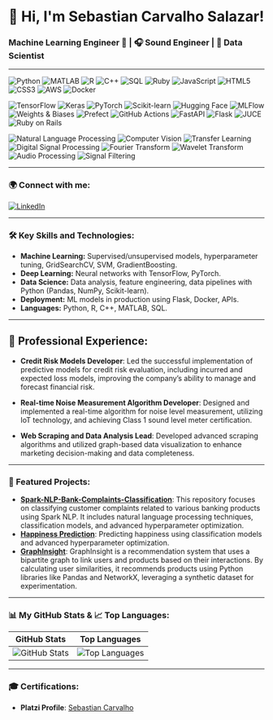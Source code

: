 # 👋 Hi, I'm Sebastian Carvalho Salazar!

### Machine Learning Engineer 🤖 | 🎧 Sound Engineer | 🧠 Data Scientist

---

![Python](https://img.shields.io/badge/Python-3776AB?style=for-the-badge&logo=python&logoColor=white)
![MATLAB](https://img.shields.io/badge/MATLAB-FF8C00?style=for-the-badge&logo=mathworks&logoColor=white)
![R](https://img.shields.io/badge/R-276DC3?style=for-the-badge&logo=r&logoColor=white)
![C++](https://img.shields.io/badge/C++-00599C?style=for-the-badge&logo=c%2B%2B&logoColor=white)
![SQL](https://img.shields.io/badge/SQL-4479A1?style=for-the-badge&logo=postgresql&logoColor=white)
![Ruby](https://img.shields.io/badge/Ruby-CC342D?style=for-the-badge&logo=ruby&logoColor=white)
![JavaScript](https://img.shields.io/badge/JavaScript-F7DF1E?style=for-the-badge&logo=javascript&logoColor=black)
![HTML5](https://img.shields.io/badge/HTML5-E34F26?style=for-the-badge&logo=html5&logoColor=white)
![CSS3](https://img.shields.io/badge/CSS3-1572B6?style=for-the-badge&logo=css3&logoColor=white)
![AWS](https://img.shields.io/badge/AWS-232F3E?style=for-the-badge&logo=amazon-aws&logoColor=white)
![Docker](https://img.shields.io/badge/Docker-2496ED?style=for-the-badge&logo=docker&logoColor=white)

![TensorFlow](https://img.shields.io/badge/TensorFlow-FF6F00?style=for-the-badge&logo=tensorflow&logoColor=white)
![Keras](https://img.shields.io/badge/Keras-D00000?style=for-the-badge&logo=keras&logoColor=white)
![PyTorch](https://img.shields.io/badge/PyTorch-EE4C2C?style=for-the-badge&logo=pytorch&logoColor=white)
![Scikit-learn](https://img.shields.io/badge/Scikit--learn-F7931E?style=for-the-badge&logo=scikit-learn&logoColor=white)
![Hugging Face](https://img.shields.io/badge/Hugging%20Face-FFAA00?style=for-the-badge&logo=huggingface&logoColor=white)
![MLFlow](https://img.shields.io/badge/MLflow-0194E2?style=for-the-badge&logo=mlflow&logoColor=white)
![Weights & Biases](https://img.shields.io/badge/Weights%20%26%20Biases-FFBE00?style=for-the-badge&logo=weightsandbiases&logoColor=black)
![Prefect](https://img.shields.io/badge/Prefect-273346?style=for-the-badge&logo=prefect&logoColor=white)
![GitHub Actions](https://img.shields.io/badge/GitHub%20Actions-2088FF?style=for-the-badge&logo=github-actions&logoColor=white)
![FastAPI](https://img.shields.io/badge/FastAPI-009688?style=for-the-badge&logo=fastapi&logoColor=white)
![Flask](https://img.shields.io/badge/Flask-000000?style=for-the-badge&logo=flask&logoColor=white)
![JUCE](https://img.shields.io/badge/JUCE-8A2BE2?style=for-the-badge&logo=juce&logoColor=white)
![Ruby on Rails](https://img.shields.io/badge/Ruby%20on%20Rails-CC0000?style=for-the-badge&logo=rubyonrails&logoColor=white)

![Natural Language Processing](https://img.shields.io/badge/NLP-FF6F00?style=for-the-badge&logo=python&logoColor=white)
![Computer Vision](https://img.shields.io/badge/Computer%20Vision-5C3EE8?style=for-the-badge&logo=opencv&logoColor=white)
![Transfer Learning](https://img.shields.io/badge/Transfer%20Learning-FFAA00?style=for-the-badge&logo=huggingface&logoColor=white)
![Digital Signal Processing](https://img.shields.io/badge/DSP-008080?style=for-the-badge&logo=signal&logoColor=white)
![Fourier Transform](https://img.shields.io/badge/Fourier%20Transform-FF6F00?style=for-the-badge&logo=mathworks&logoColor=white)
![Wavelet Transform](https://img.shields.io/badge/Wavelet%20Transform-4CAF50?style=for-the-badge&logo=wave&logoColor=white)
![Audio Processing](https://img.shields.io/badge/Audio%20Processing-008080?style=for-the-badge&logo=soundcloud&logoColor=white)
![Signal Filtering](https://img.shields.io/badge/Signal%20Filtering-4B0082?style=for-the-badge&logo=soundcloud&logoColor=white)

---

### 🌍 Connect with me:
[![LinkedIn](https://img.shields.io/badge/LinkedIn-blue?logo=linkedin&logoColor=white)](https://www.linkedin.com/in/sebastian-carvalho)

---

### 🛠️ Key Skills and Technologies:
- **Machine Learning:** Supervised/unsupervised models, hyperparameter tuning, GridSearchCV, SVM, GradientBoosting.
- **Deep Learning:** Neural networks with TensorFlow, PyTorch.
- **Data Science:** Data analysis, feature engineering, data pipelines with Python (Pandas, NumPy, Scikit-learn).
- **Deployment:** ML models in production using Flask, Docker, APIs.
- **Languages:** Python, R, C++, MATLAB, SQL.

---

## 💼 Professional Experience:

- **Credit Risk Models Developer**: Led the successful implementation of predictive models for credit risk evaluation, including incurred and expected loss models, improving the company’s ability to manage and forecast financial risk.

- **Real-time Noise Measurement Algorithm Developer**: Designed and implemented a real-time algorithm for noise level measurement, utilizing IoT technology, and achieving Class 1 sound level meter certification.

- **Web Scraping and Data Analysis Lead**: Developed advanced scraping algorithms and utilized graph-based data visualization to enhance marketing decision-making and data completeness.

---

### 🌟 Featured Projects:
- [**Spark-NLP-Bank-Complaints-Classification**](https://github.com/SebastianCarvalhoSalazar/Spark-NLP-Bank-Complaints-Classification): This repository focuses on classifying customer complaints related to various banking products using Spark NLP. It includes natural language processing techniques, classification models, and advanced hyperparameter optimization.
- [**Happiness Prediction**](https://github.com/SebastianCarvalhoSalazar/HappinessPrediction): Predicting happiness using classification models and advanced hyperparameter optimization.
- [**GraphInsight**](https://github.com/SebastianCarvalhoSalazar/GraphInsight): GraphInsight is a recommendation system that uses a bipartite graph to link users and products based on their interactions. By calculating user similarities, it recommends products using Python libraries like Pandas and NetworkX, leveraging a synthetic dataset for experimentation.

---

### 📊 My GitHub Stats & 📈 Top Languages:

| GitHub Stats | Top Languages |
| --- | --- |
| ![GitHub Stats](https://github-readme-stats.vercel.app/api?username=SebastianCarvalhoSalazar&show_icons=true&theme=radical) | ![Top Languages](https://github-readme-stats.vercel.app/api/top-langs/?username=SebastianCarvalhoSalazar&layout=compact&theme=radical) |

---

### 🎓 Certifications:

- **Platzi Profile**: [Sebastian Carvalho](https://platzi.com/p/sebastian-carvalho/)

